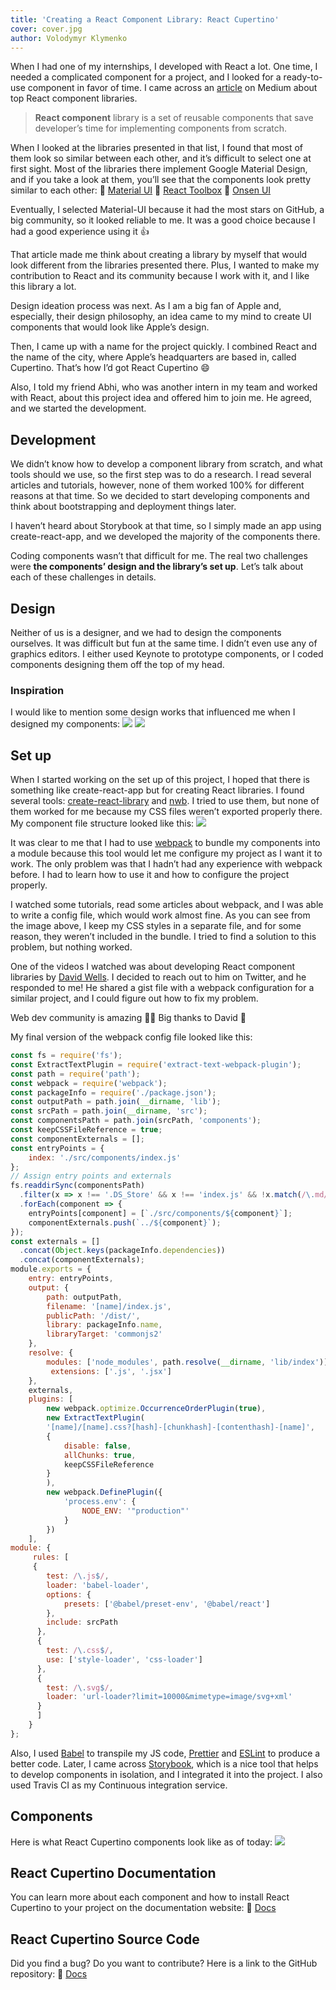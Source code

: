 ```yaml
---
title: 'Creating a React Component Library: React Cupertino'
cover: cover.jpg
author: Volodymyr Klymenko
---
```


<re-img src="cover.jpg"></re-img>

When I had one of my internships, I developed with React a lot. One time, I needed a complicated component for a project, and I looked for a ready-to-use component in favor of time. I came across an <a href="https://blog.bitsrc.io/11-react-component-libraries-you-should-know-178eb1dd6aa4" target="_blank" rel="noopener noreferrer">article</a> on Medium about top React component libraries.

> **React component** library is a set of reusable components that save developer’s time for implementing components from scratch.

When I looked at the libraries presented in that list, I found that most of them look so similar between each other, and it’s difficult to select one at first sight. Most of the libraries there implement Google Material Design, and if you take a look at them, you’ll see that the components look pretty similar to each other:
🔗 <a href="https://material-ui.com/" target="_blank" rel="noopener noreferrer">Material UI</a>
🔗 <a href="http://react-toolbox.io/#/" target="_blank" rel="noopener noreferrer">React Toolbox</a>
🔗 <a href="https://onsen.io/react/" target="_blank" rel="noopener noreferrer">Onsen UI</a>

Eventually, I selected Material-UI because it had the most stars on GitHub, a big community, so it looked reliable to me. It was a good choice because I had a good experience using it 👍

That article made me think about creating a library by myself that would look different from the libraries presented there. Plus, I wanted to make my contribution to React and its community because I work with it, and I like this library a lot.

Design ideation process was next. As I am a big fan of Apple and, especially, their design philosophy, an idea came to my mind to create UI components that would look like Apple’s design.

Then, I came up with a name for the project quickly. I combined React and the name of the city, where Apple’s headquarters are based in, called Cupertino. That’s how I’d got React Cupertino 😄

Also, I told my friend Abhi, who was another intern in my team and worked with React, about this project idea and offered him to join me. He agreed, and we started the development.

## Development
We didn’t know how to develop a component library from scratch, and what tools should we use, so the first step was to do a research. I read several articles and tutorials, however, none of them worked 100% for different reasons at that time. So we decided to start developing components and think about bootstrapping and deployment things later.

I haven’t heard about Storybook at that time, so I simply made an app using create-react-app, and we developed the majority of the components there.

Coding components wasn’t that difficult for me. The real two challenges were **the components’ design and the library’s set up**. Let’s talk about each of these challenges in details.

## Design
Neither of us is a designer, and we had to design the components ourselves. It was difficult but fun at the same time. I didn’t even use any of graphics editors. I either used Keynote to prototype components, or I coded components designing them off the top of my head.

### Inspiration
I would like to mention some design works that influenced me when I designed my components:
<img src="1.png" />
<img src="2.png" />

## Set up
When I started working on the set up of this project, I hoped that there is something like create-react-app but for creating React libraries. I found several tools: <a href="https://github.com/transitive-bullshit/create-react-library#readme" target="_blank" rel="noopener noreferrer">create-react-library</a> and <a href="https://github.com/insin/nwb" target="_blank" rel="noopener noreferrer">nwb</a>. I tried to use them, but none of them worked for me because my CSS files weren’t exported properly there. My component file structure looked like this:
<img src="3.jpeg" />

It was clear to me that I had to use <a href="https://webpack.js.org/" target="_blank" rel="noopener noreferrer">webpack</a> to bundle my components into a module because this tool would let me configure my project as I want it to work. The only problem was that I hadn’t had any experience with webpack before. I had to learn how to use it and how to configure the project properly.

I watched some tutorials, read some articles about webpack, and I was able to write a config file, which would work almost fine. As you can see from the image above, I keep my CSS styles in a separate file, and for some reason, they weren’t included in the bundle. I tried to find a solution to this problem, but nothing worked.

One of the videos I watched was about developing React component libraries by <a href="https://twitter.com/DavidWells"  target="_blank" rel="noopener noreferrer">David Wells</a>. I decided to reach out to him on Twitter, and he responded to me! He shared a gist file with a webpack configuration for a similar project, and I could figure out how to fix my problem.

Web dev community is amazing 🤩👏 Big thanks to David 🙌

My final version of the webpack config file looked like this:
```javascript
const fs = require('fs');
const ExtractTextPlugin = require('extract-text-webpack-plugin');
const path = require('path');
const webpack = require('webpack');
const packageInfo = require('./package.json');
const outputPath = path.join(__dirname, 'lib');
const srcPath = path.join(__dirname, 'src');
const componentsPath = path.join(srcPath, 'components');
const keepCSSFileReference = true;
const componentExternals = [];
const entryPoints = {
    index: './src/components/index.js'
};
// Assign entry points and externals
fs.readdirSync(componentsPath)
  .filter(x => x !== '.DS_Store' && x !== 'index.js' && !x.match(/\.md/))
  .forEach(component => {
    entryPoints[component] = [`./src/components/${component}`];
    componentExternals.push(`../${component}`);
});
const externals = []
  .concat(Object.keys(packageInfo.dependencies))
  .concat(componentExternals);
module.exports = {
    entry: entryPoints,
    output: {
        path: outputPath,
        filename: '[name]/index.js',
        publicPath: '/dist/',
        library: packageInfo.name,
        libraryTarget: 'commonjs2'
    },
    resolve: {
        modules: ['node_modules', path.resolve(__dirname, 'lib/index')],
         extensions: ['.js', '.jsx']
    },
    externals,
    plugins: [
        new webpack.optimize.OccurrenceOrderPlugin(true),
        new ExtractTextPlugin(
        '[name]/[name].css?[hash]-[chunkhash]-[contenthash]-[name]',  
        {
            disable: false,
            allChunks: true,
            keepCSSFileReference
        }
        ),
        new webpack.DefinePlugin({
            'process.env': {
                NODE_ENV: '"production"'
            }
        })
    ],
module: {
     rules: [
     {
        test: /\.js$/,
        loader: 'babel-loader',
        options: {
            presets: ['@babel/preset-env', '@babel/react']
        },
        include: srcPath
      },
      {
        test: /\.css$/,
        use: ['style-loader', 'css-loader']
      },
      {
        test: /\.svg$/,
        loader: 'url-loader?limit=10000&mimetype=image/svg+xml'
      }
      ]
    }
};
```

Also, I used <a href="https://babeljs.io/" target="_blank" rel="noopener noreferrer">Babel</a> to transpile my JS code, <a href="https://prettier.io/" target="_blank" rel="noopener noreferrer">Prettier</a> and <a href="https://eslint.org/" target="_blank" rel="noopener noreferrer">ESLint</a> to produce a better code. Later, I came across <a href="https://storybook.js.org/" target="_blank" rel="noopener noreferrer">Storybook</a>, which is a nice tool that helps to develop components in isolation, and I integrated it into the project. I also used Travis CI as my Continuous integration service.

## Components
Here is what React Cupertino components look like as of today:
<img src="4.png" />

## React Cupertino Documentation
You can learn more about each component and how to install React Cupertino to your project on the documentation website:
🔗 <a href="https://react-cupertino.github.io/" target="_blank" rel="noopener noreferrer">Docs</a>

## React Cupertino Source Code
Did you find a bug? Do you want to contribute? Here is a link to the GitHub repository:
🔗 <a href="https://github.com/react-cupertino/react-cupertino" target="_blank" rel="noopener noreferrer">Docs</a>
